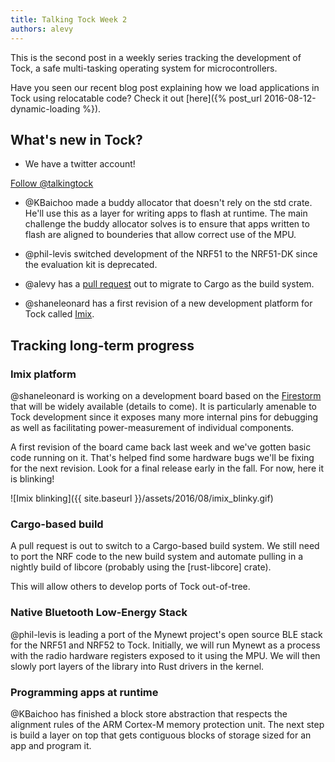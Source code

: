 ```yaml
---
title: Talking Tock Week 2
authors: alevy
---
```


This is the second post in a weekly series tracking the development of Tock, a
safe multi-tasking operating system for microcontrollers.

Have you seen our recent blog post explaining how we load applications in Tock
using relocatable code? Check it out [here]({% post_url
2016-08-12-dynamic-loading %}).

## What's new in Tock?

  * We have a twitter account!
  <a href="https://twitter.com/talkingtock" class="twitter-follow-button" data-show-count="false">
    Follow @talkingtock
  </a><script async src="//platform.twitter.com/widgets.js" charset="utf-8"></script>

  * @KBaichoo made a buddy allocator that doesn't rely on the std crate. He'll
    use this as a layer for writing apps to flash at runtime. The main
    challenge the buddy allocator solves is to ensure that apps written to
    flash are aligned to bounderies that allow correct use of the MPU.

  * @phil-levis switched development of the NRF51 to the NRF51-DK since the
    evaluation kit is deprecated.

  * @alevy has a [pull request](https://github.com/helena-project/tock/pull/90)
    out to migrate to Cargo as the build system.

  * @shaneleonard has a first revision of a new development platform for Tock
    called [Imix](https://github.com/helena-project/imix).

## Tracking long-term progress

### Imix platform

@shaneleonard is working on a development board based on the
[Firestorm](http://storm.rocks/firestorm.html) that will be widely available
(details to come). It is particularly amenable to Tock development since it
exposes many more internal pins for debugging as well as facilitating
power-measurement of individual components.

A first revision of the board came back last week and we've gotten basic code
running on it. That's helped find some hardware bugs we'll be fixing for the
next revision. Look for a final release early in the fall. For now, here it is
blinking!

![Imix blinking]({{ site.baseurl }}/assets/2016/08/imix_blinky.gif)

### Cargo-based build

A pull request is out to switch to a Cargo-based build system. We still need to
port the NRF code to the new build system and automate pulling in a nightly
build of libcore (probably using the [rust-libcore] crate).

This will allow others to develop ports of Tock out-of-tree.

### Native Bluetooth Low-Energy Stack

@phil-levis is leading a port of the Mynewt project's open source BLE stack for
the NRF51 and NRF52 to Tock. Initially, we will run Mynewt as a process with the
radio hardware registers exposed to it using the MPU. We will then slowly
port layers of the library into Rust drivers in the kernel.

### Programming apps at runtime

@KBaichoo has finished a block store abstraction that respects the alignment
rules of the ARM Cortex-M memory protection unit. The next step is build a layer
on top that gets contiguous blocks of storage sized for an app and program it.

